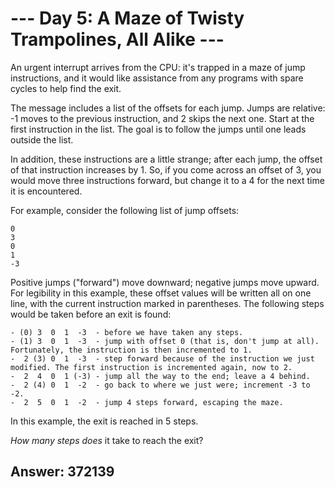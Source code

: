 # --- Day 5: A Maze of Twisty Trampolines, All Alike ---

An urgent interrupt arrives from the CPU: it's trapped in a maze of jump instructions, and it would like assistance from any programs with spare cycles to help find the exit.

The message includes a list of the offsets for each jump. Jumps are relative: -1 moves to the previous instruction, and 2 skips the next one. Start at the first instruction in the list. The goal is to follow the jumps until one leads outside the list.

In addition, these instructions are a little strange; after each jump, the offset of that instruction increases by 1. So, if you come across an offset of 3, you would move three instructions forward, but change it to a 4 for the next time it is encountered.

For example, consider the following list of jump offsets:

    0
    3
    0
    1
    -3

Positive jumps ("forward") move downward; negative jumps move upward. For legibility in this example, these offset values will be written all on one line, with the current instruction marked in parentheses. The following steps would be taken before an exit is found:

    - (0) 3  0  1  -3  - before we have taken any steps.
    - (1) 3  0  1  -3  - jump with offset 0 (that is, don't jump at all). Fortunately, the instruction is then incremented to 1.
    -  2 (3) 0  1  -3  - step forward because of the instruction we just modified. The first instruction is incremented again, now to 2.
    -  2  4  0  1 (-3) - jump all the way to the end; leave a 4 behind.
    -  2 (4) 0  1  -2  - go back to where we just were; increment -3 to -2.
    -  2  5  0  1  -2  - jump 4 steps forward, escaping the maze.

In this example, the exit is reached in 5 steps.

*How many steps does* it take to reach the exit?

## Answer: 372139
